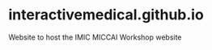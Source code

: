 interactivemedical.github.io
============================

Website to host the IMIC MICCAI Workshop website
